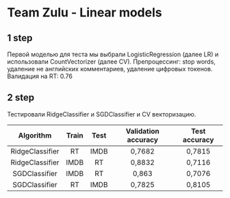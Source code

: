 # Team Zulu - Linear models

## 1 step
Первой моделью для теста мы выбрали LogisticRegression (далее LR) и использовали CountVectorizer (далее CV).
Препроцессинг: stop words, удаление не английских комментариев, удаление        цифровых токенов.
Валидация на RT: 0.76 

## 2 step
Тестировали RidgeClassifier и SGDClassifier и CV векторизацию.

**Algorithm**|**Train**|**Test**|**Validation accuracy**|**Test accuracy**
:-----:|:-----:|:-----:|:-----:|:-----:
RidgeClassifier|RT|IMDB|0,7682|0,7815
RidgeClassifier|IMDB|RT|0,8832|0,7116
SGDClassifier|IMDB|RT|0,863|0,7076
SGDClassifier|RT|IMDB|0,7825|0,8105
